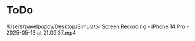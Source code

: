 # ToDo
/Users/pavelpopov/Desktop/Simulator Screen Recording - iPhone 14 Pro - 2025-05-13 at 21.09.37.mp4
